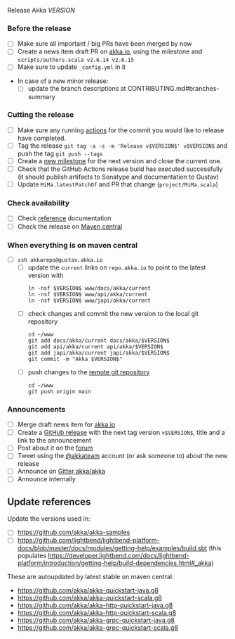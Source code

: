 Release Akka $VERSION$

### Before the release

- [ ] Make sure all important / big PRs have been merged by now
- [ ] Create a news item draft PR on [akka.io](https://github.com/akka/akka.io), using the milestone and `scripts/authors.scala v2.6.14 v2.6.15`
- [ ] Make sure to update `_config.yml` in it
- In case of a new minor release:
  - [ ] update the branch descriptions at CONTRIBUTING.md#branches-summary

### Cutting the release

- [ ] Make sure any running [actions](https://github.com/akka/akka/actions) for the commit you would like to release have completed.
- [ ] Tag the release `git tag -a -s -m 'Release v$VERSION$' v$VERSION$` and push the tag `git push --tags`
- [ ] Create a [new milestone](https://github.com/akka/akka/milestones) for the next version and close the current one.
- [ ] Check that the GitHub Actions release build has executed successfully (it should publish artifacts to Sonatype and documentation to Gustav)
- [ ] Update `MiMa.latestPatchOf` and PR that change (`project/MiMa.scala`)

### Check availability

- [ ] Check [reference](https://pekko.apache.org/docs/pekko/$VERSION$/) documentation
- [ ] Check the release on [Maven central](https://repo1.maven.org/maven2/com/typesafe/akka/akka-actor_2.13/$VERSION$/)

### When everything is on maven central

- [ ] `ssh akkarepo@gustav.akka.io`
  - [ ] update the `current` links on `repo.akka.io` to point to the latest version with
       ```
       ln -nsf $VERSION$ www/docs/akka/current
       ln -nsf $VERSION$ www/api/akka/current
       ln -nsf $VERSION$ www/japi/akka/current
       ```
  - [ ] check changes and commit the new version to the local git repository
       ```
       cd ~/www
       git add docs/akka/current docs/akka/$VERSION$
       git add api/akka/current api/akka/$VERSION$
       git add japi/akka/current japi/akka/$VERSION$
       git commit -m "Akka $VERSION$"
       ```
  - [ ] push changes to the [remote git repository](https://github.com/akka/doc.akka.io)
       ```
       cd ~/www
       git push origin main
       ```

### Announcements

- [ ] Merge draft news item for [akka.io](https://github.com/akka/akka.github.com)
- [ ] Create a [GitHub release](https://github.com/akka/akka/releases) with the next tag version `v$VERSION$`, title and a link to the announcement
- [ ] Post about it on the [forum](https://discuss.akka.io)
- [ ] Tweet using the [@akkateam](https://twitter.com/akkateam) account (or ask someone to) about the new release
- [ ] Announce on [Gitter akka/akka](https://gitter.im/akka/akka)
- [ ] Announce internally

## Update references

Update the versions used in:

* [ ] https://github.com/akka/akka-samples
* [ ] https://github.com/lightbend/lightbend-platform-docs/blob/master/docs/modules/getting-help/examples/build.sbt (this populates https://developer.lightbend.com/docs/lightbend-platform/introduction/getting-help/build-dependencies.html#_akka)

These are autoupdated by latest stable on maven central:
* https://github.com/akka/akka-quickstart-java.g8
* https://github.com/akka/akka-quickstart-scala.g8
* https://github.com/akka/akka-http-quickstart-java.g8
* https://github.com/akka/akka-http-quickstart-scala.g8
* https://github.com/akka/akka-grpc-quickstart-java.g8
* https://github.com/akka/akka-grpc-quickstart-scala.g8
